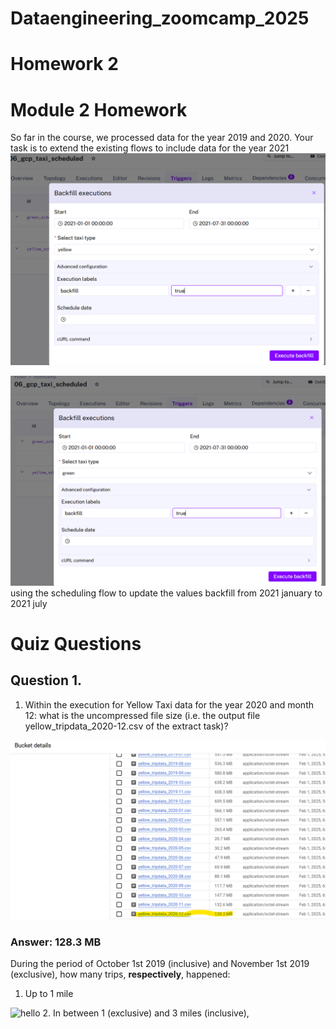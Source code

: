# Dataengineering_zoomcamp_2025
# Homework 2
# Module 2 Homework
So far in the course, we processed data for the year 2019 and 2020. Your task is to extend the existing flows to include data for the year 2021
![hello](images/Screenshot2.png)

![hello](images/Screenshot3.png)
using the scheduling flow to update the values backfill from 2021 january to 2021 july

# Quiz Questions
## Question 1.
1. Within the execution for Yellow Taxi data for the year 2020 and month 12: what is the uncompressed file size (i.e. the output file yellow_tripdata_2020-12.csv of the extract task)?

![hello](images/Screenshot1.png)
### Answer: 128.3 MB
During the period of October 1st 2019 (inclusive) and November 1st 2019 (exclusive), how many trips, **respectively**, happened:
1. Up to 1 mile

![hello](Screenshot2.png)
2. In between 1 (exclusive) and 3 miles (inclusive),


